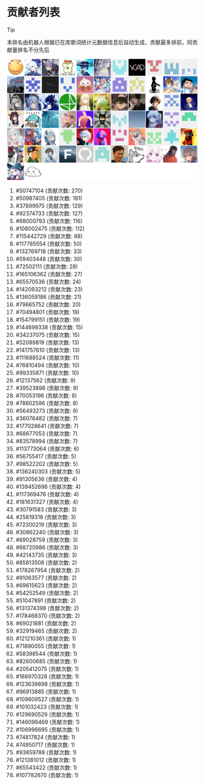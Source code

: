 # 贡献者列表

> [!TIP]
> 本排名由机器人根据已在库歌词统计元数据信息后自动生成，贡献最多排前，同贡献量排名不分先后

![贡献者头像画廊](./CONTRIBUTORS.svg)

1. #50747104 (贡献次数: 270)
2. #50987405 (贡献次数: 181)
3. #37899975 (贡献次数: 129)
4. #92374733 (贡献次数: 127)
5. #68000793 (贡献次数: 116)
6. #108002475 (贡献次数: 112)
7. #115442729 (贡献次数: 88)
8. #117785554 (贡献次数: 50)
9. #132769718 (贡献次数: 33)
10. #59403448 (贡献次数: 30)
11. #72502111 (贡献次数: 28)
12. #165106362 (贡献次数: 27)
13. #65570536 (贡献次数: 24)
14. #142093212 (贡献次数: 23)
15. #136059186 (贡献次数: 21)
16. #79665752 (贡献次数: 20)
17. #70494801 (贡献次数: 19)
18. #154799151 (贡献次数: 19)
19. #144699338 (贡献次数: 15)
20. #34237075 (贡献次数: 15)
21. #52089819 (贡献次数: 13)
22. #141757610 (贡献次数: 13)
23. #111688524 (贡献次数: 11)
24. #76810494 (贡献次数: 10)
25. #99335871 (贡献次数: 10)
26. #12137562 (贡献次数: 9)
27. #39523898 (贡献次数: 9)
28. #70053196 (贡献次数: 8)
29. #78802596 (贡献次数: 8)
30. #56493273 (贡献次数: 8)
31. #36076482 (贡献次数: 7)
32. #177028641 (贡献次数: 7)
33. #68677053 (贡献次数: 7)
34. #83578994 (贡献次数: 7)
35. #113773064 (贡献次数: 6)
36. #56755417 (贡献次数: 5)
37. #98522202 (贡献次数: 5)
38. #136240303 (贡献次数: 5)
39. #91305636 (贡献次数: 4)
40. #139452696 (贡献次数: 4)
41. #117369476 (贡献次数: 4)
42. #181631327 (贡献次数: 4)
43. #30791583 (贡献次数: 3)
44. #25819318 (贡献次数: 3)
45. #72300219 (贡献次数: 3)
46. #30862240 (贡献次数: 3)
47. #69028759 (贡献次数: 3)
48. #68720986 (贡献次数: 3)
49. #42143735 (贡献次数: 3)
50. #85813508 (贡献次数: 2)
51. #178267954 (贡献次数: 2)
52. #91063577 (贡献次数: 2)
53. #69615623 (贡献次数: 2)
54. #54252549 (贡献次数: 2)
55. #51047891 (贡献次数: 2)
56. #131374398 (贡献次数: 2)
57. #178468370 (贡献次数: 2)
58. #69021881 (贡献次数: 2)
59. #32919465 (贡献次数: 2)
60. #121210361 (贡献次数: 1)
61. #71890055 (贡献次数: 1)
62. #58398544 (贡献次数: 1)
63. #82600685 (贡献次数: 1)
64. #205412075 (贡献次数: 1)
65. #166970328 (贡献次数: 1)
66. #123639898 (贡献次数: 1)
67. #96913885 (贡献次数: 1)
68. #109809527 (贡献次数: 1)
69. #101032423 (贡献次数: 1)
70. #129690529 (贡献次数: 1)
71. #146098469 (贡献次数: 1)
72. #106996695 (贡献次数: 1)
73. #74817824 (贡献次数: 1)
74. #74950717 (贡献次数: 1)
75. #93859788 (贡献次数: 1)
76. #121381012 (贡献次数: 1)
77. #65543422 (贡献次数: 1)
78. #107782670 (贡献次数: 1)
